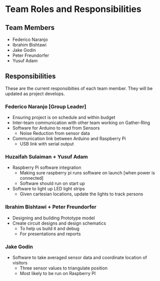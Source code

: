 # Team Roles and Responsibilities

## Team Members

- Federico Naranjo
- Ibrahim Bishtawi
- Jake Godin
- Peter Freundorfer
- Yusuf Adam

## Responsibilities

These are the current responsibities of each team member. They will be updated as project develops.

### Federico Naranjo [Group Leader]

- Ensuring project is on schedule and within budget
- Inter-team communication with other team working on Gather-Ring
- Software for Arduino to read from Sensors
  - Noise Reduction from sensor data
- Communication link between Arduino and Raspberry Pi
  - USB link with serial output

### Huzaifah Sulaiman + Yusuf Adam

- Raspberry Pi software integration
  - Making sure raspberry pi runs software on launch [when power is connected]
  - Software should run on start up
- Software to light up LED light strips
  - Given cartesian locations, update the lights to track persons

### Ibrahim Bishtawi + Peter Freundorfer

- Designing and building Prototype model
- Create circuit designs and design schematics
  - To help us build it and debug
  - For presentations and reports

### Jake Godin

- Software to take averaged sensor data and coordinate location of visitors
  - Three sensor values to triangulate position
  - Most likely to be run on Raspberry PI